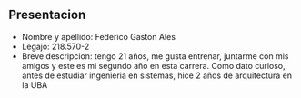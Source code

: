 ## Presentacion

- Nombre y apellido: Federico Gaston Ales
- Legajo: 218.570-2
- Breve descripcion: tengo 21 años, me gusta entrenar, juntarme con mis amigos y este es mi segundo año en esta carrera. Como dato curioso, antes de estudiar ingenieria en sistemas, hice 2 años de arquitectura en la UBA
